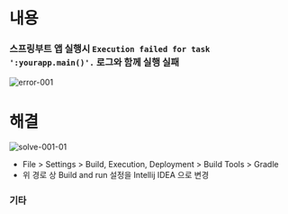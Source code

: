 # 내용
### 스프링부트 앱 실행시 `Execution failed for task ':yourapp.main()'.` 로그와 함께 실행 실패
![error-001](https://user-images.githubusercontent.com/67107008/132450496-73502b7c-cfe8-45ac-844b-e10704904383.PNG)

# 해결
![solve-001-01](https://user-images.githubusercontent.com/67107008/132450512-19d7b036-f29f-4a9a-8aae-54696dd11afb.png)

- File > Settings > Build, Execution, Deployment > Build Tools > Gradle
- 위 경로 상 Build and run 설정을 Intellij IDEA 으로 변경 

### 기타
